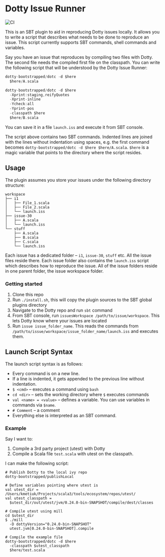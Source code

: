 # Dotty Issue Runner
![CI](https://github.com/anatoliykmetyuk/dotty-issue-workspace/workflows/CI/badge.svg)

This is an SBT plugin to aid in reproducing Dotty issues locally. It allows you to write a script that describes what needs to be done to reproduce an issue. This script currently supports SBT commands, shell commands and variables.

Say you have an issue that reproduces by compiling two files with Dotty. The second file needs the compiled first file on the classpath. You can write the following script that will be understood by the Dotty Issue Runner:

```scala
dotty-bootstrapped/dotc -d $here
  $here/A.scala

dotty-bootstrapped/dotc -d $here
  -Xprint:staging,reifyQuotes
  -Xprint-inline
  -Ycheck:all
  -Yprint-pos
  -classpath $here
  $here/B.scala
```

You can save it in a file `launch.iss` and execute it from SBT console.

The script above contains two SBT commands. Indented lines are joined with the lines without indentation using spaces, e.g. the first command becomes `dotty-bootstrapped/dotc -d $here $here/A.scala`. `$here` is a magic variable that points to the directory where the script resides.

## Usage
The plugin assumes you store your issues under the following directory structure:

```
workspace
├── i1
│   ├── File_1.scala
│   ├── File_2.scala
│   └── launch.iss
├── issue-30
│   ├── A.scala
│   └── launch.iss
└── stuff
    ├── A.scala
    ├── B.scala
    ├── C.scala
    └── launch.iss
```

Each issue has a dedicated folder – `i1`, `issue-30`, `stuff` etc. All the issue files reside there. Each issue folder also contains the `launch.iss` script which describes how to reproduce the issue. All of the issue folders reside in one parent folder, the issue workspace folder.

### Getting started
1. Clone this repo
2. Run `./install.sh`, this will copy the plugin sources to the SBT global plugins directory
3. Navigate to the Dotty repo and run `sbt` command
4. From SBT console, run `issuesWorkspace /path/to/issue/workspace`. This lets Dotty know where your issues are located
5. Run `issue issue_folder_name`. This reads the commands from `/path/to/issue/workspace/issue_folder_name/launch.iss` and executes them.

## Launch Script Syntax
The launch script syntax is as follows:

- Every command is on a new line.
- If a line is indented, it gets appended to the previous line without indentation.
- `$ <cmd>` – executes a command using `bash`
- `cd <dir>` – sets the working directory where `$` executes commands
- `val <name> = <value>` – defines a variable. You can use variables in commands via `$name`.
- `# Comment` – a comment
- Everything else is interpreted as an SBT command.

### Example
Say I want to:

1. Compile a 3rd party project (utest) with Dotty
2. Compile a Scala file `test.scala` with utest on the classpath.

I can make the following script:

```
# Publish Dotty to the local ivy repo
dotty-bootstrapped/publishLocal

# Define variables pointing where utest is
val utest_dir = /Users/kmetiuk/Projects/scala3/tools/ecosystem/repos/utest/
val utest_classpath =
  $utest_dir/out/utest/jvm/0.24.0-bin-SNAPSHOT/compile/dest/classes

# Compile utest using mill
cd $utest_dir
$ ./mill
  -D dottyVersion="0.24.0-bin-SNAPSHOT"
  utest.jvm[0.24.0-bin-SNAPSHOT].compile

# Compile the example file
dotty-bootstrapped/dotc -d $here
  -classpath $utest_classpath
  $here/test.scala
```